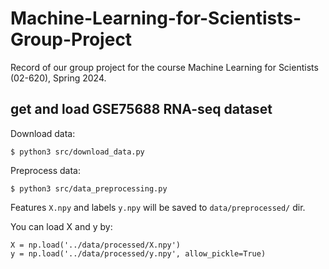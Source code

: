 # Machine-Learning-for-Scientists-Group-Project
Record of our group project for the course Machine Learning for Scientists (02-620), Spring 2024.

## get and load GSE75688 RNA-seq dataset

Download data:
```
$ python3 src/download_data.py
```

Preprocess data:
```
$ python3 src/data_preprocessing.py
```
Features `X.npy` and labels `y.npy` will be saved to `data/preprocessed/` dir. 

You can load X and y by:
```
X = np.load('../data/processed/X.npy')
y = np.load('../data/processed/y.npy', allow_pickle=True)
```
